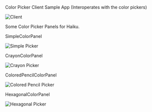 Color Picker Client Sample App (Interoperates with the color pickers)

![Client](https://raw.github.com/jscipione/colorPickerPanel/master/images/Client.png)

Some Color Picker Panels for Haiku.

SimpleColorPanel

![Simple Picker](https://raw.github.com/jscipione/colorPickerPanel/master/images/SimplePicker.png)

CrayonColorPanel

![Crayon Picker](https://raw.github.com/jscipione/colorPickerPanel/master/images/CrayonPicker.png)

ColoredPencilColorPanel

![Colored Pencil Picker](https://raw.github.com/jscipione/colorPickerPanel/master/images/ColoredPencilPicker.png)

HexagonalColorPanel

![Hexagonal Picker](https://raw.github.com/jscipione/colorPickerPanel/master/images/HexagonalPicker.png)
